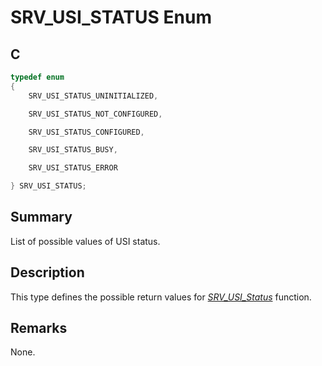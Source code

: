 # SRV_USI_STATUS Enum

## C

```c
typedef enum
{
    SRV_USI_STATUS_UNINITIALIZED,

    SRV_USI_STATUS_NOT_CONFIGURED,

    SRV_USI_STATUS_CONFIGURED,

    SRV_USI_STATUS_BUSY,

    SRV_USI_STATUS_ERROR

} SRV_USI_STATUS;
```

## Summary

List of possible values of USI status.

## Description

This type defines the possible return values for [*SRV_USI_Status*](GUID-AEB8DFE3-0BED-4D89-98D8-78F367814AA1.html) function.

## Remarks

None.
